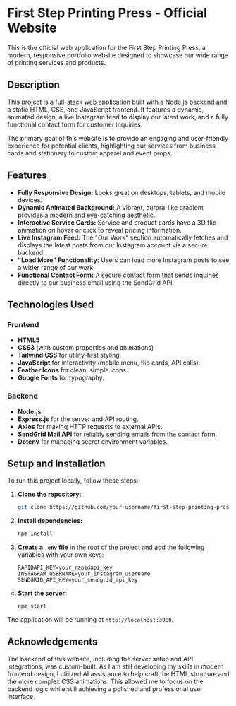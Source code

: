 # First Step Printing Press - Official Website

This is the official web application for the First Step Printing Press, a modern, responsive portfolio website designed to showcase our wide range of printing services and products.

## Description
    
This project is a full-stack web application built with a Node.js backend and a static HTML, CSS, and JavaScript frontend. It features a dynamic, animated design, a live Instagram feed to display our latest work, and a fully functional contact form for customer inquiries.

The primary goal of this website is to provide an engaging and user-friendly experience for potential clients, highlighting our services from business cards and stationery to custom apparel and event props.

## Features

* **Fully Responsive Design:** Looks great on desktops, tablets, and mobile devices.
* **Dynamic Animated Background:** A vibrant, aurora-like gradient provides a modern and eye-catching aesthetic.
* **Interactive Service Cards:** Service and product cards have a 3D flip animation on hover or click to reveal pricing information.
* **Live Instagram Feed:** The "Our Work" section automatically fetches and displays the latest posts from our Instagram account via a secure backend.
* **"Load More" Functionality:** Users can load more Instagram posts to see a wider range of our work.
* **Functional Contact Form:** A secure contact form that sends inquiries directly to our business email using the SendGrid API.

## Technologies Used

### Frontend

* **HTML5**
* **CSS3** (with custom properties and animations)
* **Tailwind CSS** for utility-first styling.
* **JavaScript** for interactivity (mobile menu, flip cards, API calls).
* **Feather Icons** for clean, simple icons.
* **Google Fonts** for typography.

### Backend

* **Node.js**
* **Express.js** for the server and API routing.
* **Axios** for making HTTP requests to external APIs.
* **SendGrid Mail API** for reliably sending emails from the contact form.
* **Dotenv** for managing secret environment variables.

## Setup and Installation

To run this project locally, follow these steps:

1.  **Clone the repository:**
    ```bash
    git clone https://github.com/your-username/first-step-printing-press.git
    ```
2.  **Install dependencies:**
    ```bash
    npm install
    ```
3.  **Create a `.env` file** in the root of the project and add the following variables with your own keys:
    ```
    RAPIDAPI_KEY=your_rapidapi_key
    INSTAGRAM_USERNAME=your_instagram_username
    SENDGRID_API_KEY=your_sendgrid_api_key
    ```
4.  **Start the server:**
    ```bash
    npm start
    ```

The application will be running at `http://localhost:3000`.

## Acknowledgements

The backend of this website, including the server setup and API integrations, was custom-built. As I am still developing my skills in modern frontend design, I utilized AI assistance to help craft the HTML structure and the more complex CSS animations. This allowed me to focus on the backend logic while still achieving a polished and professional user interface.

